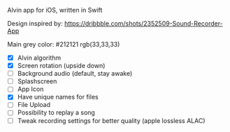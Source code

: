 Alvin app for iOS, written in Swift

Design inspired by: https://dribbble.com/shots/2352509-Sound-Recorder-App

Main grey color: #212121 rgb(33,33,33)

- [x] Alvin algorithm
- [x] Screen rotation (upside down) 
- [ ] Background audio (default, stay awake)
- [ ] Splashscreen
- [ ] App Icon
- [x] Have unique names for files
- [ ] File Upload
- [ ] Possibility to replay a song
- [ ] Tweak recording settings for better quality (apple lossless ALAC)
